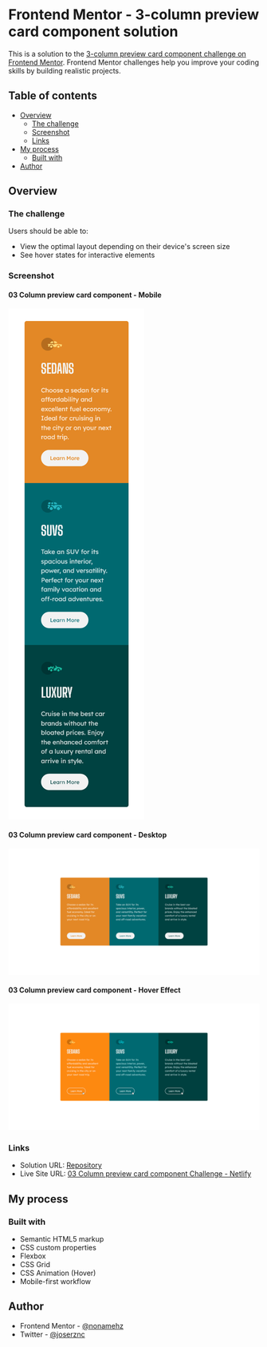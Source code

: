 # Frontend Mentor - 3-column preview card component solution

This is a solution to the [3-column preview card component challenge on Frontend Mentor](https://www.frontendmentor.io/challenges/3column-preview-card-component-pH92eAR2-). Frontend Mentor challenges help you improve your coding skills by building realistic projects.

## Table of contents

- [Overview](#overview)
  - [The challenge](#the-challenge)
  - [Screenshot](#screenshot)
  - [Links](#links)
- [My process](#my-process)
  - [Built with](#built-with)
- [Author](#author)

## Overview

### The challenge

Users should be able to:

- View the optimal layout depending on their device's screen size
- See hover states for interactive elements

### Screenshot

#### 03 Column preview card component - Mobile

![Screenshot 03 Column preview card component - Mobile](./screenshots/Screenshot-Mobile.png)

#### 03 Column preview card component - Desktop

![Screenshot 03 Column preview card component - Desktop](./screenshots/Screenshot-Desktop.png)

#### 03 Column preview card component - Hover Effect

![Screenshot 03 Column preview card component - Desktop](./screenshots/Screenshot-HoverEffect.png)

### Links

- Solution URL: [Repository](https://github.com/nonamehz/frontend-mentor-challenges/tree/main/05-3%20Column%20preview%20card%20component)
- Live Site URL: [03 Column preview card component Challenge - Netlify](https://3columnprevewcardcomponent-challenge.netlify.app/)

## My process

### Built with

- Semantic HTML5 markup
- CSS custom properties
- Flexbox
- CSS Grid
- CSS Animation (Hover)
- Mobile-first workflow

## Author

- Frontend Mentor - [@nonamehz](https://www.frontendmentor.io/profile/nonamehz)
- Twitter - [@joserznc](https://www.twitter.com/joserznc)